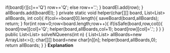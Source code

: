 if(board[r][c]=='Q') row+='Q';
else row+='.';
}
boardEl.add(row);
}
allBoards.add(boardEl);
}
private static void helper(char[][] board, List<List<String>> allBoards, int col){
if(col==board[0].length){
saveBoard(board,allBoards);
return;
}
for(int row=0;row<board.length;row++){
if(isSafe(board,row,col)){
board[row][col]='Q';
helper(board,allBoards,col+1);
board[row][col]='.';
}
}
}
public List<List<String>> solveNQueens(int n) {
List<List<String>> allBoards=new ArrayList<>();
char[][] board=new char[n][n];
helper(board,allBoards,0);
return allBoards;
}
}
​
**Explanation**
​
​